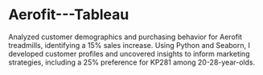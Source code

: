 # Aerofit---Tableau
Analyzed customer demographics and purchasing behavior for Aerofit treadmills, identifying a 15% sales increase. Using Python and Seaborn, I developed customer profiles and uncovered insights to inform marketing strategies, including a 25% preference for KP281 among 20-28-year-olds.
